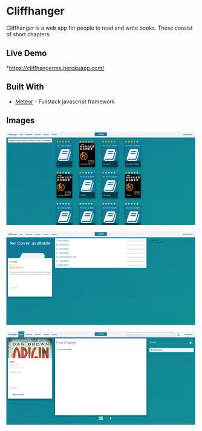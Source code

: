 # Cliffhanger

Cliffhanger is a web app for people to read and write books. These consist of short chapters.

## Live Demo

*https://cliffhangerme.herokuapp.com/


## Built With

* [Meteor](https://www.meteor.com/) - Fullstack javascript framework


## Images

![Main Menu](https://raw.githubusercontent.com/xhunter61/cliffhanger/master/cliff1.png)

![Book overview](https://raw.githubusercontent.com/xhunter61/cliffhanger/master/cliff2.png)

![Chapter overview](https://raw.githubusercontent.com/xhunter61/cliffhanger/master/cliff3.png)

